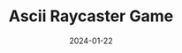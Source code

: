 ---
draft: false
title: Ascii Raycaster Game
description: "A real-time Doom-style ascii raycaster game."
date: 2024-01-22
tags: ["C++", "Game Design", "Raycasting", "Multi-threading", "Pathfinding", "Maze Generation"]
url: /articles/raycaster1.0
language: "C++"
language_color: text-yellow-500
image: "/videos/raycaster1.0/fixed_depth.webp"
type: "Article"
---